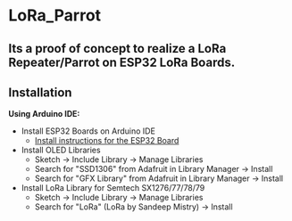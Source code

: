 # LoRa_Parrot


## Its a proof of concept to realize a LoRa Repeater/Parrot on ESP32 LoRa Boards.

## Installation

**Using Arduino IDE:**
- Install ESP32 Boards on Arduino IDE 
  - [Install instructions for the ESP32 Board](https://randomnerdtutorials.com/installing-the-esp32-board-in-arduino-ide-windows-instructions/)
- Install OLED Libraries
  - Sketch -> Include Library -> Manage Libraries
  - Search for "SSD1306" from Adafruit in Library Manager -> Install
  - Search for "GFX Library" from Adafruit in Library Manager -> Install
- Install LoRa Library for Semtech SX1276/77/78/79
  - Sketch -> Include Library -> Manage Libraries
  - Search for "LoRa" (LoRa by Sandeep Mistry) -> Install
